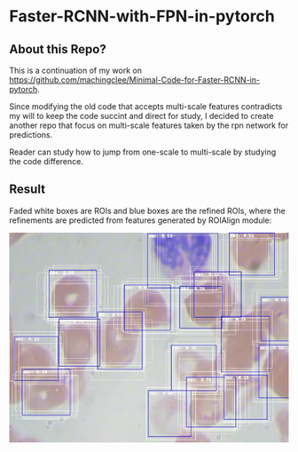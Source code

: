 # Faster-RCNN-with-FPN-in-pytorch

## About this Repo?
This is a continuation of my work on https://github.com/machingclee/Minimal-Code-for-Faster-RCNN-in-pytorch. 

Since modifying the old code that accepts multi-scale features contradicts my will to keep the code succint and direct for study, I decided to create another repo that focus on multi-scale features taken by the rpn network for predictions. 

Reader can study how to jump from one-scale to multi-scale by studying the code difference.
## Result
Faded white boxes are ROIs and blue boxes are the refined ROIs, where the refinements are predicted from features generated by ROIAlign module:
<div>
<img src="performance_check/6_batch_360.jpg" width="550"/>
</div<


